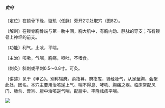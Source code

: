 ##### 俞府

〔定位〕在锁骨下缘，璇玑（任脉）旁开2寸处取穴（图82）。

〔解剖〕在锁骨胸骨端与第一肋中间，胸大肌中，有胸内动、静脉的穿支；布有锁骨上神经的前支。

〔功能〕利气，止咳，平喘。

〔主治〕咳嗽，气喘，胸痛，呕吐，不嗜食。

〔刺灸〕斜刺或平刺0.5〜0.8寸。可灸。

〔讲述〕见于《甲乙》。别称输府。俞指募，府指库，肾经脉气，从足至胸，会聚此处，因名。本穴主要用治咳逆上气、喘不得息、哮吼、胸痛之疾。临床常配风门、肺俞、膏肓、膻中治咳逆气喘，配膻中、丰隆祛痰平喘。

![](img/图82.jpg)
